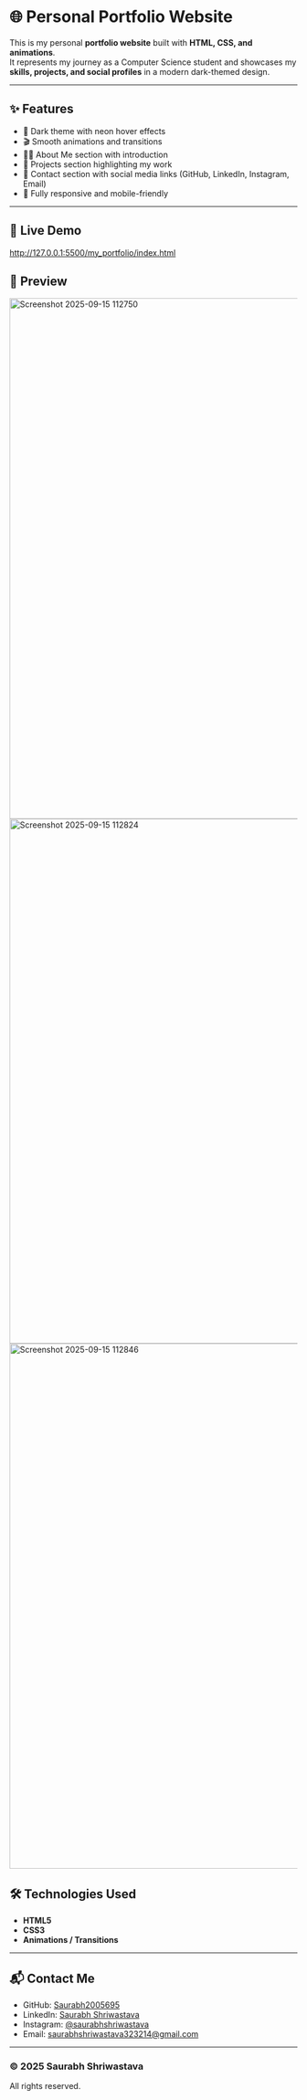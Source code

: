 # 🌐 Personal Portfolio Website

This is my personal **portfolio website** built with **HTML, CSS, and animations**.  
It represents my journey as a Computer Science student and showcases my **skills, projects, and social profiles** in a modern dark-themed design.  

---

## ✨ Features
- 🎨 Dark theme with neon hover effects  
- 🎬 Smooth animations and transitions  
- 👨‍💻 About Me section with introduction  
- 📂 Projects section highlighting my work  
- 🔗 Contact section with social media links (GitHub, LinkedIn, Instagram, Email)  
- 📱 Fully responsive and mobile-friendly  

---

## 🚀 Live Demo
http://127.0.0.1:5500/my_portfolio/index.html

## 📸 Preview
<img width="1826" height="912" alt="Screenshot 2025-09-15 112750" src="https://github.com/user-attachments/assets/1b2ac3d1-c995-4735-a4b1-1aa8bf227350" />
<img width="1814" height="919" alt="Screenshot 2025-09-15 112824" src="https://github.com/user-attachments/assets/754982a9-f43d-4134-b5a9-0e0aa5569e2e" />
<img width="1803" height="920" alt="Screenshot 2025-09-15 112846" src="https://github.com/user-attachments/assets/8462e4b1-46b8-45ab-bb17-8671dd943737" />




## 🛠️ Technologies Used
- **HTML5**  
- **CSS3**  
- **Animations / Transitions**  

---

## 📬 Contact Me
- GitHub: [Saurabh2005695](https://github.com/Saurabh2005695)  
- LinkedIn: [Saurabh Shriwastava](https://www.linkedin.com/in/saurabh-shriwastava-b97a26262/)  
- Instagram: [@saurabhshriwastava](https://www.instagram.com/saurabhshriwastava)  
- Email: [saurabhshriwastava323214@gmail.com](mailto:saurabhshriwastava323214@gmail.com)  

---

### © 2025 Saurabh Shriwastava
All rights reserved.
